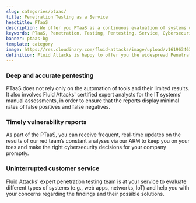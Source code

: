 ```yaml
---
slug: categories/ptaas/
title: Penetration Testing as a Service
headtitle: PTaaS
description: We offer you PTaaS as a continuous evaluation of systems using automatic and manual techniques and providing real-time vulnerability reports via our platform.
keywords: PTaaS, Penetration, Testing, Pentesting, Service, Cybersecurity, Vulnerability, Ethical Hacking
banner: ptaas-bg
template: category
image: https://res.cloudinary.com/fluid-attacks/image/upload/v1619634639/airs/categories/cover-ptaas_dms6yo.webp
definition: Fluid Attacks is happy to offer you the widespread Penetration Testing as a Service (PTaaS) model to address your cybersecurity needs in an ever-changing attack vectors environment. For your convenience, it is supported by our Attack Resistance Management platform (ARM). Additionally, it is connected to our leading Continuous Hacking service in order to go beyond the traditional Penetration Testing, a point-in-time evaluation. In PTaaS, we perform analyses that keep pace with the constant development and changes in your infrastructure and applications. This model provides our customers comprehensive and up-to-date information about the findings achieved in a pentest that combines world-class hackers' know-how and machines' speed. By quickly obtaining extensive details from a non-static report about the detected vulnerabilities, and after carrying out the proper prioritization, you can immediately proceed with their remediation.
---
```


<div class="sect2">

### Deep and accurate pentesting

PTaaS does not rely only on the automation of tools and their limited
results. It also involves Fluid Attacks' certified expert analysts for
the IT systems' manual assessments, in order to ensure that the reports
display minimal rates of false positives and false negatives.

</div>

<div class="sect2">

### Timely vulnerability reports

As part of the PTaaS, you can receive frequent, real-time updates on the
results of our red team’s constant analyses via our ARM to keep you on
your toes and make the right cybersecurity decisions for your company
promptly.

</div>

<div class="sect2">

### Uninterrupted customer service

Fluid Attacks' expert penetration testing team is at your service to
evaluate different types of systems (e.g., web apps, networks, IoT) and
help you with your concerns regarding the findings and their possible
solutions.

</div>

